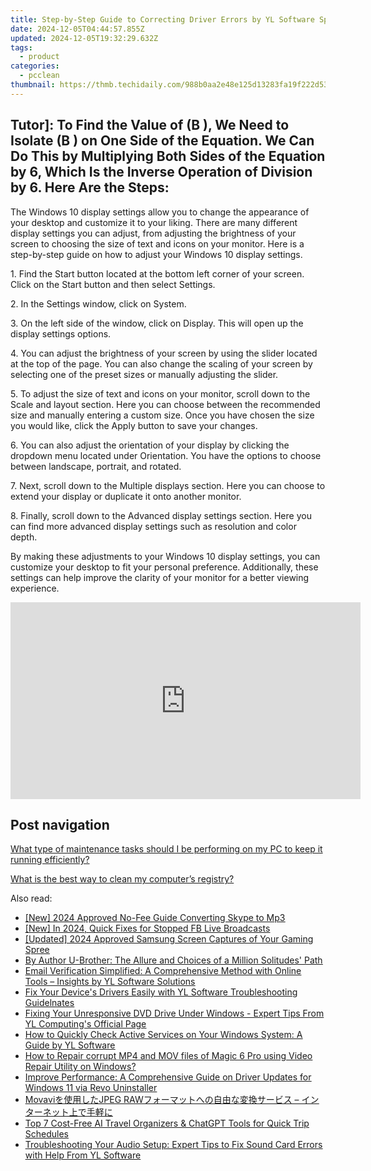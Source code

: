 ```yaml
---
title: Step-by-Step Guide to Correcting Driver Errors by YL Software Specialists
date: 2024-12-05T04:44:57.855Z
updated: 2024-12-05T19:32:29.632Z
tags:
  - product
categories:
  - pcclean
thumbnail: https://thmb.techidaily.com/988b0aa2e48e125d13283fa19f222d53a696ba967b4ae3ee4ad76e4ed04670c1.jpg
---
```


## Tutor]: To Find the Value of \(B \), We Need to Isolate \(B \) on One Side of the Equation. We Can Do This by Multiplying Both Sides of the Equation by 6, Which Is the Inverse Operation of Division by 6. Here Are the Steps:

The Windows 10 display settings allow you to change the appearance of your desktop and customize it to your liking. There are many different display settings you can adjust, from adjusting the brightness of your screen to choosing the size of text and icons on your monitor. Here is a step-by-step guide on how to adjust your Windows 10 display settings. 

1\. Find the Start button located at the bottom left corner of your screen. Click on the Start button and then select Settings.

2\. In the Settings window, click on System.

3\. On the left side of the window, click on Display. This will open up the display settings options. 

4\. You can adjust the brightness of your screen by using the slider located at the top of the page. You can also change the scaling of your screen by selecting one of the preset sizes or manually adjusting the slider.

5\. To adjust the size of text and icons on your monitor, scroll down to the Scale and layout section. Here you can choose between the recommended size and manually entering a custom size. Once you have chosen the size you would like, click the Apply button to save your changes.

6\. You can also adjust the orientation of your display by clicking the dropdown menu located under Orientation. You have the options to choose between landscape, portrait, and rotated.

7\. Next, scroll down to the Multiple displays section. Here you can choose to extend your display or duplicate it onto another monitor.

8\. Finally, scroll down to the Advanced display settings section. Here you can find more advanced display settings such as resolution and color depth. 

By making these adjustments to your Windows 10 display settings, you can customize your desktop to fit your personal preference. Additionally, these settings can help improve the clarity of your monitor for a better viewing experience.

<!-- affiliate ads begin -->
<iframe width="560" height="315" src="https://www.youtube.com/embed/iLlpdv0cz_k?si=HwTdnMmeVJXm4GPV" title="YouTube video player" frameborder="0" allow="accelerometer; autoplay; clipboard-write; encrypted-media; gyroscope; picture-in-picture; web-share" referrerpolicy="strict-origin-when-cross-origin" allowfullscreen></iframe>
<!-- affiliate ads end -->

## Post navigation

[What type of maintenance tasks should I be performing on my PC to keep it running efficiently?](https://tools.techidaily.com/pcclean/products/)

[What is the best way to clean my computer’s registry?](https://tools.techidaily.com/pcclean/products/)

<ins class="adsbygoogle"
     style="display:block"
     data-ad-format="autorelaxed"
     data-ad-client="ca-pub-7571918770474297"
     data-ad-slot="1223367746"></ins>

<ins class="adsbygoogle"
     style="display:block"
     data-ad-client="ca-pub-7571918770474297"
     data-ad-slot="8358498916"
     data-ad-format="auto"
     data-full-width-responsive="true"></ins>

<span class="atpl-alsoreadstyle">Also read:</span>
<div><ul>
<li><a href="https://screen-activity-recording.techidaily.com/new-2024-approved-no-fee-guide-converting-skype-to-mp3/"><u>[New] 2024 Approved No-Fee Guide Converting Skype to Mp3</u></a></li>
<li><a href="https://facebook-video-files.techidaily.com/new-in-2024-quick-fixes-for-stopped-fb-live-broadcasts/"><u>[New] In 2024, Quick Fixes for Stopped FB Live Broadcasts</u></a></li>
<li><a href="https://digital-screen-recording.techidaily.com/updated-2024-approved-samsung-screen-captures-of-your-gaming-spree/"><u>[Updated] 2024 Approved Samsung Screen Captures of Your Gaming Spree</u></a></li>
<li><a href="https://discover-bits.techidaily.com/by-author-u-brother-the-allure-and-choices-of-a-million-solitudes-path/"><u>By Author U-Brother: The Allure and Choices of a Million Solitudes' Path</u></a></li>
<li><a href="https://discover-bits.techidaily.com/email-verification-simplified-a-comprehensive-method-with-online-tools-insights-by-yl-software-solutions/"><u>Email Verification Simplified: A Comprehensive Method with Online Tools – Insights by YL Software Solutions</u></a></li>
<li><a href="https://discover-bits.techidaily.com/fix-your-devices-drivers-easily-with-yl-software-troubleshooting-guidelnates/"><u>Fix Your Device's Drivers Easily with YL Software Troubleshooting Guidelnates</u></a></li>
<li><a href="https://discover-bits.techidaily.com/fixing-your-unresponsive-dvd-drive-under-windows-expert-tips-from-yl-computings-official-page/"><u>Fixing Your Unresponsive DVD Drive Under Windows - Expert Tips From YL Computing's Official Page</u></a></li>
<li><a href="https://discover-bits.techidaily.com/how-to-quickly-check-active-services-on-your-windows-system-a-guide-by-yl-software/"><u>How to Quickly Check Active Services on Your Windows System: A Guide by YL Software</u></a></li>
<li><a href="https://blog-min.techidaily.com/how-to-repair-corrupt-mp4-and-mov-files-of-magic-6-pro-using-video-repair-utility-on-windows-by-stellar-video-repair-mobile-video-repair/"><u>How to Repair corrupt MP4 and MOV files of Magic 6 Pro using Video Repair Utility on Windows?</u></a></li>
<li><a href="https://win-forum.techidaily.com/improve-performance-a-comprehensive-guide-on-driver-updates-for-windows-11-via-revo-uninstaller/"><u>Improve Performance: A Comprehensive Guide on Driver Updates for Windows 11 via Revo Uninstaller</u></a></li>
<li><a href="https://blog-min.techidaily.com/movavijpeg-raw/"><u>Movaviを使用したJPEG RAWフォーマットへの自由な変換サービス – インターネット上で手軽に</u></a></li>
<li><a href="https://tech-revival.techidaily.com/top-7-cost-free-ai-travel-organizers-and-chatgpt-tools-for-quick-trip-schedules/"><u>Top 7 Cost-Free AI Travel Organizers & ChatGPT Tools for Quick Trip Schedules</u></a></li>
<li><a href="https://discover-bits.techidaily.com/troubleshooting-your-audio-setup-expert-tips-to-fix-sound-card-errors-with-help-from-yl-software/"><u>Troubleshooting Your Audio Setup: Expert Tips to Fix Sound Card Errors with Help From YL Software</u></a></li>
</ul></div>

